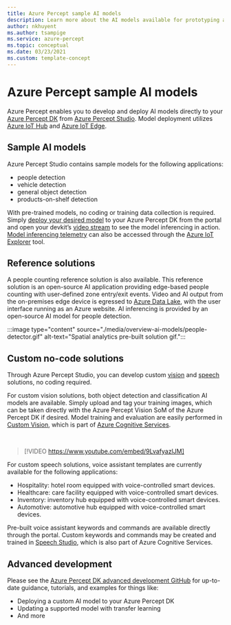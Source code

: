```yaml
---
title: Azure Percept sample AI models
description: Learn more about the AI models available for prototyping and deployment
author: nkhuyent
ms.author: tsampige
ms.service: azure-percept
ms.topic: conceptual
ms.date: 03/23/2021
ms.custom: template-concept
---
```


# Azure Percept sample AI models

Azure Percept enables you to develop and deploy AI models directly to your [Azure Percept DK](./overview-azure-percept-dk.md) from [Azure Percept Studio](https://go.microsoft.com/fwlink/?linkid=2135819). Model deployment utilizes [Azure IoT Hub](https://azure.microsoft.com/services/iot-hub/) and [Azure IoT Edge](https://azure.microsoft.com/services/iot-edge/#iotedge-overview).

## Sample AI models

Azure Percept Studio contains sample models for the following applications:

- people detection
- vehicle detection
- general object detection
- products-on-shelf detection

With pre-trained models, no coding or training data collection is required. Simply [deploy your desired model](./how-to-deploy-model.md) to your Azure Percept DK from the portal and open your devkit’s [video stream](./how-to-view-video-stream.md) to see the model inferencing in action. [Model inferencing telemetry](./how-to-view-telemetry.md) can also be accessed through the [Azure IoT Explorer](https://github.com/Azure/azure-iot-explorer/releases) tool.

## Reference solutions

A people counting reference solution is also available. This reference solution is an open-source AI application providing edge-based people counting with user-defined zone entry/exit events. Video and AI output from the on-premises edge device is egressed to [Azure Data Lake](https://azure.microsoft.com/solutions/data-lake/), with the user interface running as an Azure website. AI inferencing is provided by an open-source AI model for people detection.

:::image type="content" source="./media/overview-ai-models/people-detector.gif" alt-text="Spatial analytics pre-built solution gif.":::

## Custom no-code solutions

Through Azure Percept Studio, you can develop custom [vision](./tutorial-nocode-vision.md) and [speech](./tutorial-no-code-speech.md) solutions, no coding required.

For custom vision solutions, both object detection and classification AI models are available. Simply upload and tag your training images, which can be taken directly with the Azure Percept Vision SoM of the Azure Percept DK if desired. Model training and evaluation are easily performed in [Custom Vision](https://www.customvision.ai/), which is part of [Azure Cognitive Services](https://azure.microsoft.com/services/cognitive-services/#overview).

</br>

> [!VIDEO https://www.youtube.com/embed/9LvafyazlJM]

For custom speech solutions, voice assistant templates are currently available for the following applications:

- Hospitality: hotel room equipped with voice-controlled smart devices.
- Healthcare: care facility equipped with voice-controlled smart devices.
- Inventory: inventory hub equipped with voice-controlled smart devices.
- Automotive: automotive hub equipped with voice-controlled smart devices.

Pre-built voice assistant keywords and commands are available directly through the portal. Custom keywords and commands may be created and trained in [Speech Studio](https://speech.microsoft.com/), which is also part of Azure Cognitive Services.

## Advanced development

Please see the [Azure Percept DK advanced development GitHub](https://github.com/microsoft/azure-percept-advanced-development) for
up-to-date guidance, tutorials, and examples for things like:

- Deploying a custom AI model to your Azure Percept DK
- Updating a supported model with transfer learning
- And more
